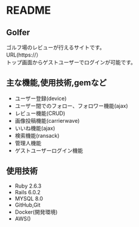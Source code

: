 # README

## Golfer

ゴルフ場のレビューが行えるサイトです。  
URL(https://）  
トップ画面からゲストユーザーでログインが可能です。

## 主な機能,使用技術,gemなど

- ユーザー登録(device)
- ユーザー間でのフォロー、フォロワー機能(ajax)
- レビュー機能(CRUD)
- 画像投稿機能(carrierwave)
- いいね機能(ajax)
- 検索機能(ransack)
- 管理人機能
- ゲストユーザーログイン機能

## 使用技術

- Ruby 2.6.3
- Rails 6.0.2
- MYSQL 8.0
- GitHub,Git
- Docker(開発環境)
- AWS()
